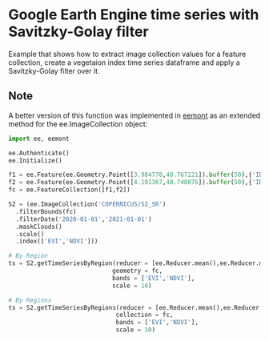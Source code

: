 # Google Earth Engine time series with Savitzky-Golay filter

Example that shows how to extract image collection values for a feature collection, create a vegetaion index time series dataframe and apply a Savitzky-Golay filter over it.

## Note

A better version of this function was implemented in [eemont](https://github.com/davemlz/eemont) as an extended method for the ee.ImageCollection object:

```python
import ee, eemont

ee.Authenticate()
ee.Initialize()

f1 = ee.Feature(ee.Geometry.Point([3.984770,48.767221]).buffer(50),{'ID':'A'})
f2 = ee.Feature(ee.Geometry.Point([4.101367,48.748076]).buffer(50),{'ID':'B'})
fc = ee.FeatureCollection([f1,f2])

S2 = (ee.ImageCollection('COPERNICUS/S2_SR')
  .filterBounds(fc)
  .filterDate('2020-01-01','2021-01-01')
  .maskClouds()
  .scale()
  .index(['EVI','NDVI']))

# By Region
ts = S2.getTimeSeriesByRegion(reducer = [ee.Reducer.mean(),ee.Reducer.median()],
                             geometry = fc,
                             bands = ['EVI','NDVI'],
                             scale = 10)

# By Regions
ts = S2.getTimeSeriesByRegions(reducer = [ee.Reducer.mean(),ee.Reducer.median()],
                              collection = fc,
                              bands = ['EVI','NDVI'],
                              scale = 10)
```
